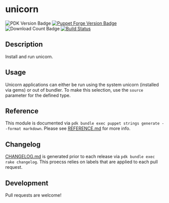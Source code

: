 # unicorn

![PDK Version Badge](https://img.shields.io/puppetforge/pdk-version/ploperations/unicorn.svg?style=popout)
[![Puppet Forge Version Badge](https://img.shields.io/puppetforge/v/ploperations/unicorn.svg?style=popout)](https://forge.puppet.com/modules/ploperations/unicorn)
![Download Count Badge](https://img.shields.io/puppetforge/dt/ploperations/unicorn.svg?style=popout)
[![Build Status](https://github.com/ploperations/ploperations-unicorn/actions/workflows/pr_test.yml/badge.svg?branch=main)](https://github.com/ploperations/ploperations-unicorn/actions/workflows/pr_test.yml)

## Description

Install and run unicorn.

## Usage

Unicorn applications can either be run using the system unicorn (installed via
gems) or out of bundler. To make this selection, use the `source` parameter for
the defined type.

## Reference

This module is documented via `pdk bundle exec puppet strings generate --format markdown`. Please see [REFERENCE.md](REFERENCE.md) for more info.

## Changelog

[CHANGELOG.md](CHANGELOG.md) is generated prior to each release via `pdk bundle exec rake changelog`. This proecss relies on labels that are applied to each pull request.

## Development

Pull requests are welcome!
